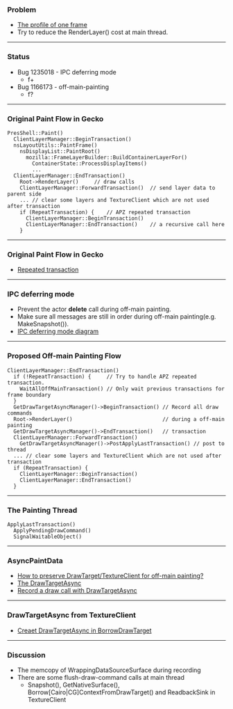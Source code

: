 ### Problem
* [The profile of one frame](https://github.com/JerryShih/doc/blob/master/off-main-painting/Profiler_DisplayList_DisplayItem_RenderLayer.png)
* Try to reduce the RenderLayer() cost at main thread.

---

### Status
* Bug 1235018 - IPC deferring mode
  * f+
* Bug 1166173 - off-main-painting
  * f?

---

### Original Paint Flow in Gecko
    PresShell::Paint()
      ClientLayerManager::BeginTransaction()
      nsLayoutUtils::PaintFrame()
        nsDisplayList::PaintRoot()
          mozilla::FrameLayerBuilder::BuildContainerLayerFor()
            ContainerState::ProcessDisplayItems()
            ...
      ClientLayerManager::EndTransaction()
        Root->RenderLayer()     // draw calls
        ClientLayerManager::ForwardTransaction()  // send layer data to parent side
        ... // clear some layers and TextureClient which are not used after transaction
        if (RepeatTransaction) {    // APZ repeated transaction
          ClientLayerManager::BeginTransaction()
          ClientLayerManager::EndTransaction()    // a recursive call here
        }

----

### Original Paint Flow in Gecko
* [Repeated transaction](https://docs.google.com/presentation/d/1cq1WtypJ6Ff8m2fr3vwlLMkS8mZIq1WZlgIlClAI9-8/edit#slide=id.p)

---

### IPC deferring mode
* Prevent the actor __delete__ call during off-main painting.
* Make sure all messages are still in order during off-main painting(e.g. MakeSnapshot()).
* [IPC deferring mode diagram](https://github.com/JerryShih/doc/blob/master/off-main-painting/ipc.md)

---

### Proposed Off-main Painting Flow
    ClientLayerManager::EndTransaction()
      if (!RepeatTransaction) {     // Try to handle APZ repeated transaction.
        WaitAllOffMainTransaction() // Only wait previous transactions for frame boundary
      }
      GetDrawTargetAsyncManager()->BeginTransaction() // Record all draw commands
      Root->RenderLayer()                             // during a off-main painting
      GetDrawTargetAsyncManager()->EndTransaction()   // transaction
      ClientLayerManager::ForwardTransaction()
        GetDrawTargetAsyncManager()->PostApplyLastTransaction() // post to thread
      ... // clear some layers and TextureClient which are not used after transaction
      if (RepeatTransaction) {
        ClientLayerManager::BeginTransaction()
        ClientLayerManager::EndTransaction()
      }

----

### The Painting Thread
    ApplyLastTransaction()
      ApplyPendingDrawCommand()
      SignalWaitableObject()

---

### AsyncPaintData
* [How to preserve DrawTarget/TextureClient for off-main painting?](https://github.com/JerryShih/doc/blob/master/off-main-painting/asyncPaintData.md)
* [The DrawTargetAsync](https://github.com/JerryShih/doc/blob/master/off-main-painting/drawTargetAsync.md)
* [Record a draw call with DrawTargetAsync](https://github.com/JerryShih/gecko-dev/blob/d803e9247ed2f9796eb6ab9c6e171903bb456f72/gfx/2d/DrawTargetAsync.cpp#L199)

---

### DrawTargetAsync from TextureClient
* [Creaet DrawTargetAsync in BorrowDrawTarget](https://github.com/JerryShih/gecko-dev/blob/c995ee9f284cc0a093d17153b12a1ba0f2ff920a/gfx/layers/client/TextureClient.cpp#L696)

---

### Discussion
* The memcopy of WrappingDataSourceSurface during recording
* There are some flush-draw-command calls at main thread
  * Snapshot(), GetNativeSurface(), Borrow[Cairo|CG]ContextFromDrawTarget() and ReadbackSink in TextureClient
